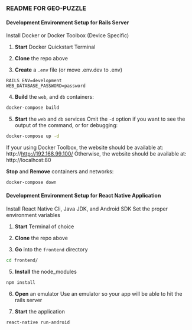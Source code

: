 ### README FOR GEO-PUZZLE

#### Development Environment Setup for Rails Server

Install Docker or Docker Toolbox (Device Specific)

1. **Start** Docker Quickstart Terminal

2. **Clone** the repo above

3. **Create** a `.env` file (or move .env.dev to .env)
```text
RAILS_ENV=development
WEB_DATABASE_PASSWORD=password
```

4. **Build** the `web`, and `db` containers:
```bash
docker-compose build
```

5. **Start** the `web` and `db` services
Omit the `-d` option if you want to see the output of the command, or for debugging:
```bash
docker-compose up -d
```

If your using Docker Toolbox, the website should be available at:
http://http://192.168.99.100/
Otherwise, the website should be available at:
http://localhost:80

**Stop** and **Remove** containers and networks:
```bash
docker-compose down
```

#### Development Environment Setup for React Native Application

Install React Native Cli, Java JDK, and Android SDK
Set the proper environment variables

1. **Start** Terminal of choice

2. **Clone** the repo above

4. **Go** into the `frontend` directory
```bash
cd frontend/
```

5. **Install** the node_modules
```bash
npm install
```

6. **Open** an emulator
Use an emulator so your app will be able to hit the rails server

7. **Start** the application
```bash
react-native run-android
```
